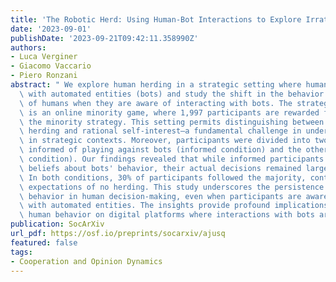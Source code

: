 ```yaml
---
title: 'The Robotic Herd: Using Human-Bot Interactions to Explore Irrational Herding'
date: '2023-09-01'
publishDate: '2023-09-21T09:42:11.358990Z'
authors:
- Luca Verginer
- Giacomo Vaccario
- Piero Ronzani
abstract: " We explore human herding in a strategic setting where humans interact\
  \ with automated entities (bots) and study the shift in the behavior and beliefs\
  \ of humans when they are aware of interacting with bots. The strategic setting\
  \ is an online minority game, where 1,997 participants are rewarded for following\
  \ the minority strategy. This setting permits distinguishing between irrational\
  \ herding and rational self-interest—a fundamental challenge in understanding herding\
  \ in strategic contexts. Moreover, participants were divided into two groups: one\
  \ informed of playing against bots (informed condition) and the other unaware (uninformed\
  \ condition). Our findings revealed that while informed participants adjusted their\
  \ beliefs about bots' behavior, their actual decisions remained largely unaffected.\
  \ In both conditions, 30% of participants followed the majority, contrary to theoretical\
  \ expectations of no herding. This study underscores the persistence of herding\
  \ behavior in human decision-making, even when participants are aware of interacting\
  \ with automated entities. The insights provide profound implications for understanding\
  \ human behavior on digital platforms where interactions with bots are common. "
publication: SocArXiv
url_pdf: https://osf.io/preprints/socarxiv/ajusq
featured: false
tags:
- Cooperation and Opinion Dynamics
---
```

